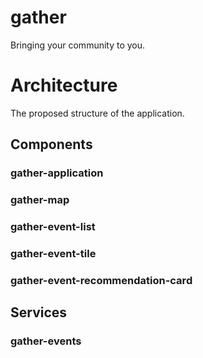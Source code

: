 # gather
Bringing your community to you.

# Architecture
The proposed structure of the application.

## Components

### gather-application

### gather-map

### gather-event-list

### gather-event-tile

### gather-event-recommendation-card

## Services

### gather-events

